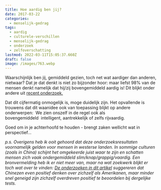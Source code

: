 ```yaml
---
title: Hoe aardig ben jij?
date: 2017-03-22
categories:
  - menselijk-gedrag
tags:
  - aardig
  - culturele-verschillen
  - menselijk-gedrag
  - onderzoek
  - zelfoverschatting
lastmod: 2022-03-11T15:05:37.660Z
draft: false
image: /images/763.webp
---
```


Waarschijnlijk ben jij, gemiddeld gezien, toch net wat aardiger dan anderen, nietwaar? Dat je dat denkt is niet zo bijzonder hoor: maar liefst 98% van de mensen denkt namelijk dat hij/zij bovengemiddeld aardig is! Dit blijkt onder andere uit [recent onderzoek.](https://www.theguardian.com/science/shortcuts/2017/mar/13/why-do-we-think-were-nicer-than-we-actually-are)

Dat dit cijfermatig onmogelijk is, moge duidelijk zijn. Het opvallende is trouwens dat dit waanidee ook van toepassing blijkt op andere onderwerpen:  We zien onszelf in de regel ook als bovengemiddeld  intelligent, aantrekkelijk of zelfs rijvaardig.

Goed om in je achterhoofd te houden - brengt zaken wellicht wat in perspectief...

_p.s. Overigens heb ik ooit gehoord dat deze onderzoeksresultaten voornamelijk gelden voor mensen in westerse landen. In sommige culturen (zoals in China) schijnt het omgekeerde juist waar te zijn en schatten mensen zich vaak ondergemiddeld slim/knap/grappig/vaardig. Een bronvermelding heb ik er niet meer van, maar na wat zoekwerk blijkt er toch wat over te vinden: [De onderzoeken in dit artikel](https://www.researchgate.net/publication/227619159_Self-esteem_and_culture_Differences_in_cognitive_self-evaluations_or_affective_self-regard) suggereren dat Chinezen even positief denken over zichzelf als Amerikanen, maar minder snel geneigd zijn zichzelf overdreven positief te beoordelen bij dergelijke tests._
